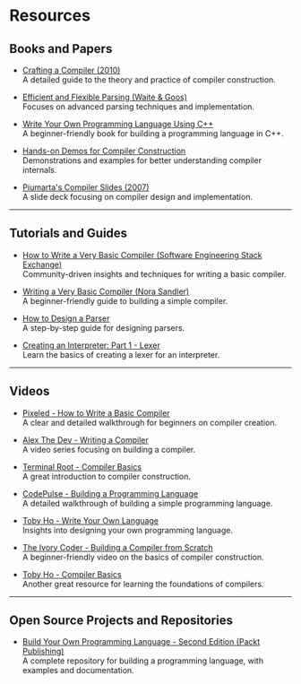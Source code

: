 # Resources 

## Books and Papers

- [Crafting a Compiler (2010)](https://www.cs.nthu.edu.tw/~ychung/slides/CSC4180/Crafting%20a%20Compiler%20-%202010.pdf)  
  A detailed guide to the theory and practice of compiler construction.

- [Efficient and Flexible Parsing (Waite & Goos)](https://lfcps.org/course/Compilers/waitegoos.pdf)  
  Focuses on advanced parsing techniques and implementation.

- [Write Your Own Programming Language Using C++](https://sinclairql.speccy.org/archivo/docs/books/Write_your_own_programming_Language_Using_C++.pdf)  
  A beginner-friendly book for building a programming language in C++.

- [Hands-on Demos for Compiler Construction](https://indico.cern.ch/event/769263/contributions/3406057/attachments/1834742/3017150/hands-on-demos.pdf)  
  Demonstrations and examples for better understanding compiler internals.

- [Piumarta's Compiler Slides (2007)](https://www.piumarta.com/papers/EE380-2007-slides.pdf)  
  A slide deck focusing on compiler design and implementation.

---

## Tutorials and Guides

- [How to Write a Very Basic Compiler (Software Engineering Stack Exchange)](https://softwareengineering.stackexchange.com/questions/165543/how-to-write-a-very-basic-compiler)  
  Community-driven insights and techniques for writing a basic compiler.

- [Writing a Very Basic Compiler (Nora Sandler)](https://norasandler.com/2017/11/29/Write-a-Compiler.html)  
  A beginner-friendly guide to building a simple compiler.

- [How to Design a Parser](https://pgrandinetti.github.io/compilers/page/how-to-design-a-parser/)  
  A step-by-step guide for designing parsers.

- [Creating an Interpreter: Part 1 - Lexer](https://codemaster138.github.io/blog/creating-an-interpreter-part-1-lexer/)  
  Learn the basics of creating a lexer for an interpreter.

---

## Videos

- [Pixeled - How to Write a Basic Compiler](https://www.youtube.com/watch?v=vcSijrRsrY0&ab_channel=Pixeled)  
  A clear and detailed walkthrough for beginners on compiler creation.

- [Alex The Dev - Writing a Compiler](https://www.youtube.com/watch?v=HOe2YFnzO2I&ab_channel=AlexTheDev)  
  A video series focusing on building a compiler.

- [Terminal Root - Compiler Basics](https://www.youtube.com/watch?v=0sKCWJawDZ8&ab_channel=TerminalRoot)  
  A great introduction to compiler construction.

- [CodePulse - Building a Programming Language](https://www.youtube.com/watch?v=RriZ4q4z9gU&ab_channel=CodePulse)  
  A detailed walkthrough of building a simple programming language.

- [Toby Ho - Write Your Own Language](https://www.youtube.com/watch?v=rLVX_TkGWlM&ab_channel=TobyHo)  
  Insights into designing your own programming language.

- [The Ivory Coder - Building a Compiler from Scratch](https://www.youtube.com/watch?v=HuVg1trQC64&ab_channel=TheIvoryCoder)  
  A beginner-friendly video on the basics of compiler construction.

- [Toby Ho - Compiler Basics](https://www.youtube.com/watch?v=Xu4RtLlm42I&ab_channel=TobyHo)  
  Another great resource for learning the foundations of compilers.

---

## Open Source Projects and Repositories

- [Build Your Own Programming Language - Second Edition (Packt Publishing)](https://github.com/PacktPublishing/Build-your-own-Programming-Language-Second-Edition/blob/main/README.md)  
  A complete repository for building a programming language, with examples and documentation.
